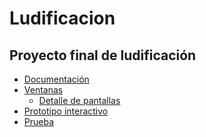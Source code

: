 # Ludificacion
## Proyecto final de ludificación

- [Documentación](https://github.com/martin-ramos/Ludificacion_nutricion/tree/master/Documentacion)
- [Ventanas](https://github.com/martin-ramos/Ludificacion_nutricion/tree/master/Ventanas)
    - [Detalle de pantallas](https://github.com/martin-ramos/Ludificacion_nutricion/tree/master/Detalle%20de%20pantallas)   
- [Prototipo interactivo](https://github.com/martin-ramos/Ludificacion_nutricion/blob/master/M_vil_Android___Login.html)
- <a href="http://stackoverflow.com" target="_blank">Prueba</a> 

